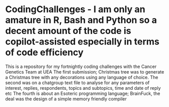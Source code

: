 # CodingChallenges - I am only an amature in R, Bash and Python so a decent amount of the code is copilot-assisted especially in terms of code efficiency
This is a repository for my fortnightly coding challenges with the Cancer Genetics Team at UEA
The first submission; Christmas tree was to generate a Christmas tree with any decorations using any language of choice. 
The second was on a chatgroup text file to analyse for any parameters of interest, replies, respondents, topics and subtopics, time and date of reply etc
The fourth is about an Esoteric programming language; BrainFuck, the deal was the design of a simple memory friendly compiler 
